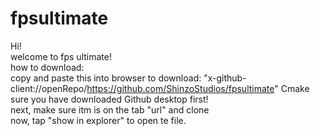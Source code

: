 # fpsultimate
Hi!
<br>
welcome to fps ultimate!
<br>
how to download:
<br>
<text>copy and paste this into browser to download: "x-github-client://openRepo/https://github.com/ShinzoStudios/fpsultimate" Cmake sure you have downloaded Github desktop first!<text/>
<br>
 next, make sure itm is on the tab "url" and clone
  <br>
  now, tap "show in explorer" to open te file.
